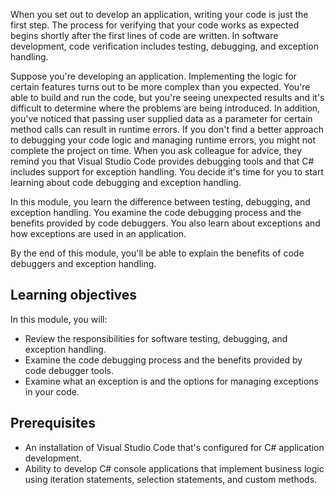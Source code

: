When you set out to develop an application, writing your code is just the first step. The process for verifying that your code works as expected begins shortly after the first lines of code are written. In software development, code verification includes testing, debugging, and exception handling.

Suppose you're developing an application. Implementing the logic for certain features turns out to be more complex than you expected. You're able to build and run the code, but you're seeing unexpected results and it's difficult to determine where the problems are being introduced. In addition, you've noticed that passing user supplied data as a parameter for certain method calls can result in runtime errors. If you don't find a better approach to debugging your code logic and managing runtime errors, you might not complete the project on time. When you ask colleague for advice, they remind you that Visual Studio Code provides debugging tools and that C# includes support for exception handling. You decide it's time for you to start learning about code debugging and exception handling.

In this module, you learn the difference between testing, debugging, and exception handling. You examine the code debugging process and the benefits provided by code debuggers. You also learn about exceptions and how exceptions are used in an application.

By the end of this module, you'll be able to explain the benefits of code debuggers and exception handling.

## Learning objectives

In this module, you will:

- Review the responsibilities for software testing, debugging, and exception handling.
- Examine the code debugging process and the benefits provided by code debugger tools.
- Examine what an exception is and the options for managing exceptions in your code.

## Prerequisites

- An installation of Visual Studio Code that's configured for C# application development.
- Ability to develop C# console applications that implement business logic using iteration statements, selection statements, and custom methods.
